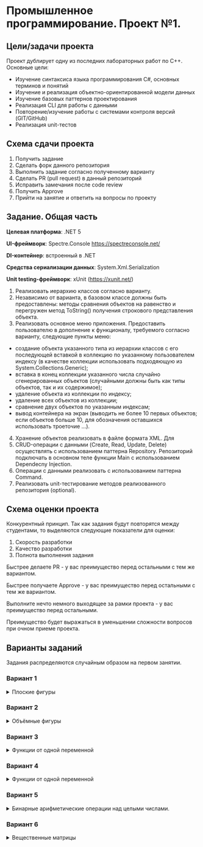 # Промышленное программирование. Проект №1.

## Цели/задачи проекта

Проект дублирует одну из последних лабораторных работ по C++. Основные цели:
* Изучение синтаксиса языка программирования C#, основных терминов и понятий
* Изучение и реализация объектно-ориентированной модели данных
* Изучение базовых паттернов проектирования
* Реализация CLI для работы с данными
* Повторение/изучение работы с системами контроля версий (GIT/GitHub)
* Реализация unit-тестов

## Схема сдачи проекта

1. Получить задание
2. Сделать форк данного репозитория
3. Выполнить задание согласно полученному варианту
4. Сделать PR (pull request) в данный репозиторий 
6. Исправить замечания после code review
7. Получить Approve 
8. Прийти на занятие и ответить на вопросы по проекту

## Задание. Общая часть

**Целевая платформа**: .NET 5

**UI-фреймворк**: Spectre.Console https://spectreconsole.net/

**DI-контейнер**: встроенный в .NET

**Средства сериализации данных**: System.Xml.Serialization

**Unit testing-фреймворк**: xUnit (https://xunit.net/)

1. Реализовать иерархию классов согласно варианту.
2. Независимо от варианта, в базовом классе должны быть предоставлены: методы сравнения объектов на равенство и перегружен метод ToString() получения строкового представления объекта.
3. Реализовать основное меню приложения. Предоставить пользователю в дополнение к функционалу, требуемого согласно варианту, следующие пункты меню:
-	создание объекта указанного типа из иерархии классов с его последующей вставкой в коллекцию по указанному пользователем индексу (в качестве коллекции использовать подходяющую из System.Collections.Generic);
-	вставка в конец коллекции указанного числа случайно сгенерированных объектов (случайными должны быть как типы объектов, так и их содержимое);
-	удаление объекта из коллекции по индексу;
-	удаление всех объектов из коллекции;
-	сравнение двух объектов по указанным индексам;
-	вывод контейнера на экран (выводить не более 10 первых объектов; если объектов больше 10, для обозначения оставшихся использовать троеточие ...).
4. Хранение объектов реализовать в файле формата XML. Для 
5. CRUD-операции с данными (Create, Read, Update, Delete) осуществлять с использованием паттерна Repository. Репозиторий подключать в основном теле функции Main c использованием Dependecny Injection.
6. Операции с данными реализовать с использованием паттерна Command.
7. Реализовать unit-тестирование методов реализованного репозитория (optional).

## Схема оценки проекта
Конкурентный принцип.
Так как задания будут повторятся между студентами, то выделяются следующие показатели для оценки:
1. Скорость разработки
2. Качество разработки
3. Полнота выполнения задания

Быстрее делаете PR - у вас преимущество перед остальными с тем же вариантом.

Быстрее получаете Approve - у вас преимущество перед остальными с тем же вариантом.

Выполните нечто немного выходящее за рамки проекта - у вас преимущество перед остальными.

Преимущество будет выражаться в уменьшении сложности вопросов при очном приеме проекта.

## Варианты заданий
Задания распределяются случайным образом на первом занятии.

### Вариант 1
<details>
  <summary>Плоские фигуры</summary>
  Обеспечить, как минимум, следующее общее поведение:
  
  -	вычисление периметра;
  -	вычисление площади;
  -	получение минимального обрамляющего прямоугольника; 
  
  Предоставить, как минимум, следующие типы данных:  
  -	вспомогательная структура для представления точки на плоскости;
  -	прямоугольник;
  -	треугольник;
  -	круг.

  В основном меню приложения предоставить вычисление суммарной площади всех фигур в контейнере (считать, что фигуры не накладываются друг на друга). Вычисление организовать двумя способами: своим кодом и с использованием System.Linq.  
</details>

### Вариант 2
<details>
  <summary>Объёмные фигуры</summary>
  Обеспечить, как минимум, следующее общее поведение:
  
  -	вычисление площади поверхности;
  - вычисление объёма;
  -	получение минимального обрамляющего прямоугольного параллелепипеда;
  
  
  Предоставить, как минимум, следующие типы данных:  
  - вспомогательная структура для представления точки в пространстве;
  -	прямоугольный параллелепипед;
  -	шар;
  -	цилиндр.

  В основном меню приложения предоставить возможность вычисления суммарного объёма всех фигур в контейнере (считать, что фигуры не пересекаются друг с другом). Вычисление организовать двумя способами: своим кодом и с использованием System.Linq.  
</details>

### Вариант 3
<details>
  <summary>Функции от одной переменной</summary>
  Обеспечить, как минимум, следующее общее поведение:
  
  -	вычисление значения функции при заданном аргументе;
  -	получение функции, являющейся производной от текущей.
    
  Предоставить, как минимум, следующие типы данных:  
  - константа;
  - линейная функция;
  -	квадратичная функция;
  -	синус;
  -	косинус.

  В основном меню приложения предоставить возможность определения функции в контейнере, производная которой для заданного аргумента принимает наименьшее значение. Результат выводить в виде: «изначальная функция; производная; значение производной». Если таких функций несколько, вывести первую из них. Вычисление организовать двумя способами: своим кодом и с использованием System.Linq.  
</details>

### Вариант 4
<details>
  <summary>Функции от одной переменной</summary>
  Обеспечить, как минимум, следующее общее поведение:
  
  -	вычисление значения функции при заданном аргументе;
  -	получение функции, являющейся производной от текущей.
    
  Предоставить, как минимум, следующие типы данных:  
  - константа;
  -	степенная функция;
  -	показательная функция;
  -	логарифм.

  В основном меню приложения предоставить возможность определения функции в контейнере, которая для заданного аргумента принимает наибольшее значение. Если таких функций несколько, вывести последнюю из них. Если таких функций несколько, вывести первую из них. Вычисление организовать двумя способами: своим кодом и с использованием System.Linq.  
</details>

### Вариант 5
<details>
  <summary>Бинарные арифметические операции над целыми числами.</summary>
  Обеспечить, как минимум, следующее общее поведение:
  
  -	вычисление значения по заданным аргументам.
    
  Предоставить, как минимум, следующие типы операций:  
  -	сложение;
  -	вычитание;
  -	умножение;
  -	целочисленное деление;
  -	остаток от деления.

  В основном меню приложения предоставить возможность определения операции в контейнере, которая для заданных операндов принимает наименьшее значение. Если таких операций несколько, вывести первую из них. Вычисление организовать двумя способами: своим кодом и с использованием System.Linq.  
</details>

### Вариант 6
<details>
  <summary>Вещественные матрицы</summary>
  Обеспечить, как минимум, следующее общее поведение:
  
  -	получение размеров матрицы;
  -	получение значения по указанным индексам;
  -	установка значения по указанным индексам.  
    
  Предоставить, как минимум, следующие типы данных:  
  -	BufferedMatrix, который хранит все элементы матрицы в массиве (оперативной памяти);
  -	SparseMatrix, который хранит в оперативной памяти только ненулевые элементы матрицы.

  В основном меню приложения предоставить возможность определения матрицы с наименьшей нормой максимума модуля:
  ![image](https://user-images.githubusercontent.com/73119715/148044053-d677bc4a-872a-4440-a25e-1ec3d26bcb51.png)
  
  Если таких матриц несколько, вывести последнюю из них. Вычисление организовать двумя способами: своим кодом и с использованием System.Linq.  
</details>
